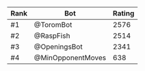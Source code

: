 Rank|Bot|Rating
---|---|---
#1|@ToromBot|2576
#2|@RaspFish|2514
#3|@OpeningsBot|2341
#4|@MinOpponentMoves|638
